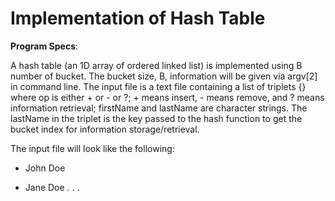 # Implementation of Hash Table

**Program Specs**:

A hash table (an 1D array of ordered linked list) is implemented using B number of bucket.
The bucket size, B, information will be given via argv[2] in command line.
The input file is a text file containing a list of triplets {<op firstName lastName >} where op is either + or - or ?; + means insert, - means remove, and ? means information retrieval; firstName and lastName are character strings. The lastName in the triplet is the key passed to the hash function to get the bucket index for information storage/retrieval.

The input file will look like the following:
+ John Doe
  
- Jane Doe
  .
  .
  .
